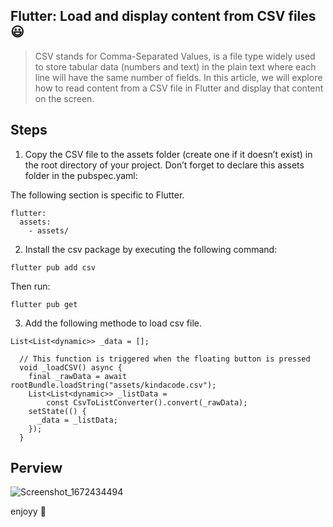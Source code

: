 ## Flutter: Load and display content from CSV files :smiley:

> CSV stands for Comma-Separated Values, is a file type widely used to store tabular data (numbers and text) in the plain text where each line will have the same number of fields. In this article, we will explore how to read content from a CSV file in Flutter and display that content on the screen.

## Steps

1. Copy the CSV file to the assets folder (create one if it doesn’t exist) in the root directory of your project. Don’t forget to declare this assets folder in the pubspec.yaml:

The following section is specific to Flutter.
```
flutter:
  assets:
    - assets/
```
 
2. Install the csv package by executing the following command:
```
flutter pub add csv
```
Then run:
```
flutter pub get
```
3. Add the following methode to load csv file.
```
List<List<dynamic>> _data = [];

  // This function is triggered when the floating button is pressed
  void _loadCSV() async {
    final _rawData = await rootBundle.loadString("assets/kindacode.csv");
    List<List<dynamic>> _listData =
        const CsvToListConverter().convert(_rawData);
    setState(() {
      _data = _listData;
    });
  }
```

## Perview
![Screenshot_1672434494](https://user-images.githubusercontent.com/71665268/210120568-9b91ea47-d1de-45ba-bb6d-a5908e06844e.png)

enjoyy :smiling_face_with_three_hearts:
